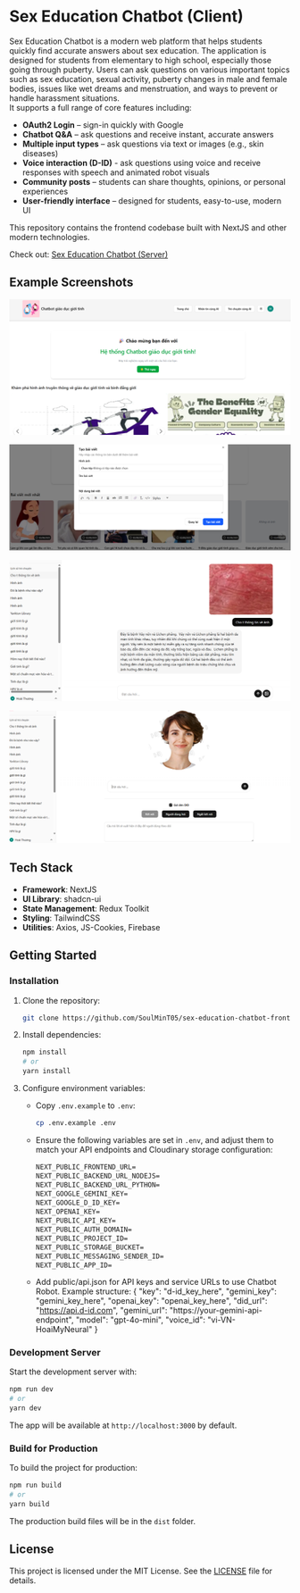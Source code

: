 # Sex Education Chatbot (Client)

Sex Education Chatbot is a modern web platform that helps students quickly find accurate answers about sex education.
The application is designed for students from elementary to high school, especially those going through puberty.
Users can ask questions on various important topics such as sex education, sexual activity, puberty changes in male and female bodies, issues like wet dreams and menstruation, and ways to prevent or handle harassment situations.  
It supports a full range of core features including:

-   **OAuth2 Login** – sign-in quickly with Google
-   **Chatbot Q&A** – ask questions and receive instant, accurate answers
-   **Multiple input types** – ask questions via text or images (e.g., skin diseases)
-   **Voice interaction (D-ID)** - ask questions using voice and receive responses with speech and animated robot visuals
-   **Community posts** – students can share thoughts, opinions, or personal experiences
-   **User-friendly interface** – designed for students, easy-to-use, modern UI

This repository contains the frontend codebase built with NextJS and other modern technologies.

Check out: [Sex Education Chatbot (Server)](https://github.com/SoulMinT05/sex-education-chatbot-backend)

## Example Screenshots

![](./screenshots/home.png)

![](./screenshots/add_blog.png)

![](./screenshots/chatbot.png)

![](./screenshots/d_id.png)

## Tech Stack

-   **Framework**: NextJS
-   **UI Library**: shadcn-ui
-   **State Management**: Redux Toolkit
-   **Styling**: TailwindCSS
-   **Utilities**: Axios, JS-Cookies, Firebase

## Getting Started

### Installation

1. Clone the repository:
    ```bash
    git clone https://github.com/SoulMinT05/sex-education-chatbot-frontend
    ```
2. Install dependencies:
    ```bash
    npm install
    # or
    yarn install
    ```
3. Configure environment variables:

    - Copy `.env.example` to `.env`:
        ```bash
        cp .env.example .env
        ```
    - Ensure the following variables are set in `.env`, and adjust them to match your API endpoints and Cloudinary storage configuration:

        ```env
        NEXT_PUBLIC_FRONTEND_URL=
        NEXT_PUBLIC_BACKEND_URL_NODEJS=
        NEXT_PUBLIC_BACKEND_URL_PYTHON=
        NEXT_GOOGLE_GEMINI_KEY=
        NEXT_GOOGLE_D_ID_KEY=
        NEXT_OPENAI_KEY=
        NEXT_PUBLIC_API_KEY=
        NEXT_PUBLIC_AUTH_DOMAIN=
        NEXT_PUBLIC_PROJECT_ID=
        NEXT_PUBLIC_STORAGE_BUCKET=
        NEXT_PUBLIC_MESSAGING_SENDER_ID=
        NEXT_PUBLIC_APP_ID=
        ```

    - Add public/api.json for API keys and service URLs to use Chatbot Robot. Example structure:
      {
      "key": "d-id_key_here",
      "gemini_key": "gemini_key_here",
      "openai_key": "openai_key_here",
      "did_url": "https://api.d-id.com",
      "gemini_url": "https://your-gemini-api-endpoint",
      "model": "gpt-4o-mini",
      "voice_id": "vi-VN-HoaiMyNeural"
      }

### Development Server

Start the development server with:

```bash
npm run dev
# or
yarn dev
```

The app will be available at `http://localhost:3000` by default.

### Build for Production

To build the project for production:

```bash
npm run build
# or
yarn build
```

The production build files will be in the `dist` folder.

## License

This project is licensed under the MIT License. See the [LICENSE](LICENSE) file for details.
